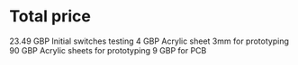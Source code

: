 # Total price

23.49 GBP Initial switches testing
4 GBP Acrylic sheet 3mm for prototyping
90 GBP Acrylic sheets for prototyping
9 GBP for PCB 

